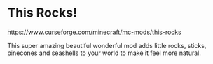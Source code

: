 # This Rocks!
https://www.curseforge.com/minecraft/mc-mods/this-rocks

This super amazing beautiful wonderful mod adds little rocks, sticks, pinecones and seashells to your world to make it feel more natural.
